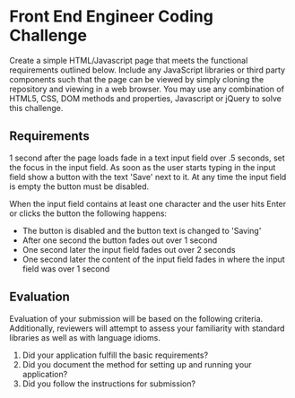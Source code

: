 # Front End Engineer Coding Challenge #
Create a simple HTML/Javascript page that meets the functional requirements outlined below.  Include any JavaScript libraries or third party components such that the page can be viewed by simply cloning the repository and viewing in a web browser.  You may use any combination of HTML5, CSS, DOM methods and properties, Javascript or jQuery to solve this challenge.

## Requirements ##
1 second after the page loads fade in a text input field over .5 seconds, set the focus in the input field.
As soon as the user starts typing in the input field show a button with the text 'Save' next to it.
At any time the input field is empty the button must be disabled.

When the input field contains at least one character and the user hits Enter or clicks the button the following happens:
* The button is disabled and the button text is changed to 'Saving'
* After one second the button fades out over 1 second
* One second later the input field fades out over 2 seconds
* One second later the content of the input field fades in where the input field was over 1 second

## Evaluation ##
Evaluation of your submission will be based on the following criteria. Additionally, reviewers will attempt to assess your familiarity with standard libraries as well as with language idioms.

1. Did your application fulfill the basic requirements?
2. Did you document the method for setting up and running your application?
3. Did you follow the instructions for submission?
